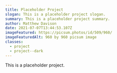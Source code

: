 ```yaml
---
title: Placeholder Project
slogan: This is a placeholder project slogan.
summary: This is a placeholder project summary.
author: Matthew Davison
date: 2021-07-07T13:44:53.107Z
imageFeatured: https://picsum.photos/id/509/960/
imageFeaturedAlt: 960 by 960 picsum image
classes:
  - project
  - project--dark
---
```

This is a placeholder project.